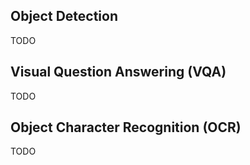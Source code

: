 ## Object Detection

TODO

## Visual Question Answering (VQA)

TODO

## Object Character Recognition (OCR)

TODO
